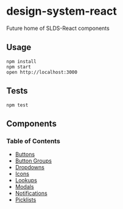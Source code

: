 design-system-react
=====================

Future home of SLDS-React components

## Usage

```
npm install
npm start
open http://localhost:3000
```

## Tests

```
npm test
```

## Components

### Table of Contents
* [Buttons](#buttons)
* [Button Groups](#button-groups)
* [Dropdowns](#dropdowns)
* [Icons](#icons)
* [Lookups](#lookups)
* [Modals](#modals)
* [Notifications](#notifications)
* [Picklists](#picklists)


